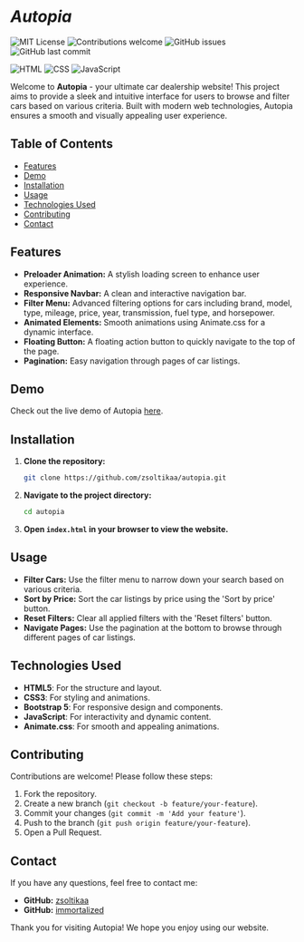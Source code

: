 # *Autopia*

![MIT License](https://img.shields.io/badge/License-MIT-yellow.svg)
![Contributions welcome](https://img.shields.io/badge/contributions-welcome-orange.svg)
![GitHub issues](https://img.shields.io/github/issues/zsoltikaa/Autopia)
![GitHub last commit](https://img.shields.io/github/last-commit/zsoltikaa/Autopia)

![HTML](https://img.shields.io/badge/HTML5-E34F26?logo=html5&logoColor=white)
![CSS](https://img.shields.io/badge/CSS3-1572B6?logo=css3&logoColor=white)
![JavaScript](https://img.shields.io/badge/JavaScript-F7DF1E?logo=javascript&logoColor=black)

Welcome to **Autopia** - your ultimate car dealership website! This project aims to provide a sleek and intuitive interface for users to browse and filter cars based on various criteria. Built with modern web technologies, Autopia ensures a smooth and visually appealing user experience.

## Table of Contents

- [Features](#features)
- [Demo](#demo)
- [Installation](#installation)
- [Usage](#usage)
- [Technologies Used](#technologies-used)
- [Contributing](#contributing)
- [Contact](#contact)

## Features

- **Preloader Animation:** A stylish loading screen to enhance user experience.
- **Responsive Navbar:** A clean and interactive navigation bar.
- **Filter Menu:** Advanced filtering options for cars including brand, model, type, mileage, price, year, transmission, fuel type, and horsepower.
- **Animated Elements:** Smooth animations using Animate.css for a dynamic interface.
- **Floating Button:** A floating action button to quickly navigate to the top of the page.
- **Pagination:** Easy navigation through pages of car listings.

## Demo

Check out the live demo of Autopia [here](http://zsoltikaa.github.io/Autopia).

## Installation

1. **Clone the repository:**
    ```bash
    git clone https://github.com/zsoltikaa/autopia.git
    ```

2. **Navigate to the project directory:**
    ```bash
    cd autopia
    ```

3. **Open `index.html` in your browser to view the website.**

## Usage

- **Filter Cars:** Use the filter menu to narrow down your search based on various criteria.
- **Sort by Price:** Sort the car listings by price using the 'Sort by price' button.
- **Reset Filters:** Clear all applied filters with the 'Reset filters' button.
- **Navigate Pages:** Use the pagination at the bottom to browse through different pages of car listings.

## Technologies Used

- **HTML5**: For the structure and layout.
- **CSS3**: For styling and animations.
- **Bootstrap 5**: For responsive design and components.
- **JavaScript**: For interactivity and dynamic content.
- **Animate.css**: For smooth and appealing animations.

## Contributing

Contributions are welcome! Please follow these steps:

1. Fork the repository.
2. Create a new branch (`git checkout -b feature/your-feature`).
3. Commit your changes (`git commit -m 'Add your feature'`).
4. Push to the branch (`git push origin feature/your-feature`).
5. Open a Pull Request.

## Contact

If you have any questions, feel free to contact me:

- **GitHub:** [zsoltikaa](https://github.com/zsoltikaa)
- **GitHub:** [immortalized](https://github.com/immortalized)

Thank you for visiting Autopia! We hope you enjoy using our website.
